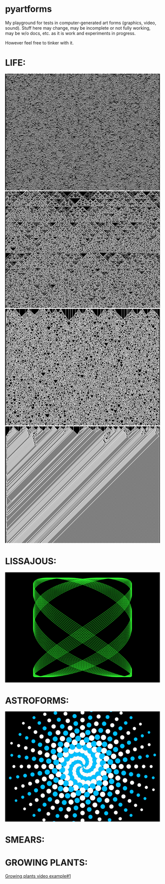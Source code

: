 # pyartforms

My playground for tests in computer-generated art forms (graphics, video, sound). 
Stuff here may change, may be incomplete or not fully working, may be w/o docs, etc. 
as it is work and experiments in progress.

However feel free to tinker with it.


# LIFE:

![example#1](/examples/life-0001.png?raw=true "Life example #1")
![example#2](/examples/life-0003.png?raw=true "Life example #2")
![example#3](/examples/life-0005.png?raw=true "Life example #3")
![example#4](/examples/life-0007.png?raw=true "Life example #4")

# LISSAJOUS:

![example#1](/examples/liss-0003.png?raw=true "Lissajous example #1")

# ASTROFORMS:
![example#1 - neutron star](/examples/zz-04-neutronstar-cir.png?raw=true "Astro example #1 - neutron star")

# SMEARS:

# GROWING PLANTS:

[Growing plants video example#1](https://www.youtube.com/watch?v=5HrdduqAdVk)

